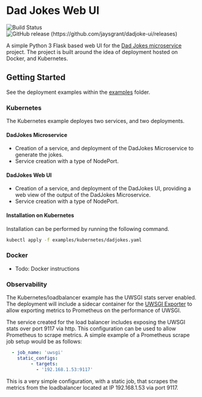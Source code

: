 # Dad Jokes Web UI #

![Build Status](https://github.com/jaysgrant/dadjoke-ui/workflows/dadjoke_ui/badge.svg)
![GitHub release (https://github.com/jaysgrant/dadjoke-ui/releases)](https://img.shields.io/github/v/release/jaysgrant/dadjoke-ui?include_prereleases)

A simple Python 3 Flask based web UI for the [Dad Jokes microservice](https://github.com/yesinteractive/dad-jokes_microservice) project. The project is built around the idea of deployment hosted on Docker, and Kubernetes.

## Getting Started ##

See the deployment examples within the [examples](./examples) folder.

### Kubernetes ###

The Kubernetes example deployes two services, and two deployments.

#### DadJokes Microservice ####

* Creation of a service, and deployment of the DadJokes Microservice to generate the jokes.
* Service creation with a type of NodePort.

#### DadJokes Web UI ####

* Creation of a service, and deployment of the DadJokes UI, providing a web view of the output of the DadJokes Microservice.
* Service creation with a type of NodePort.

#### Installation on Kubernetes ####

Installation can be performed by running the following command.
```bash
kubectl apply -f examples/kubernetes/dadjokes.yaml
```

### Docker ###

* Todo: Docker instructions

### Observability ###

The Kubernetes/loadbalancer example has the UWSGI stats server enabled. The deployment will include a sidecar container for the [UWSGI Exporter](https://github.com/timonwong/uwsgi_exporter) to allow exporting metrics to Prometheus on the performance of UWSGI.

The service created for the load balancer includes exposing the UWSGI stats over port 9117 via http. This configuration can be used to allow Prometheus to scrape metrics. A simple example of a Prometheus scrape job setup would be as follows:
```yaml
  - job_name: 'uwsgi'
    static_configs:
         - targets:
           - '192.168.1.53:9117'
```

This is a very simple configuration, with a static job, that scrapes the metrics from the loadbalancer located at IP 192.168.1.53 via port 9117.
